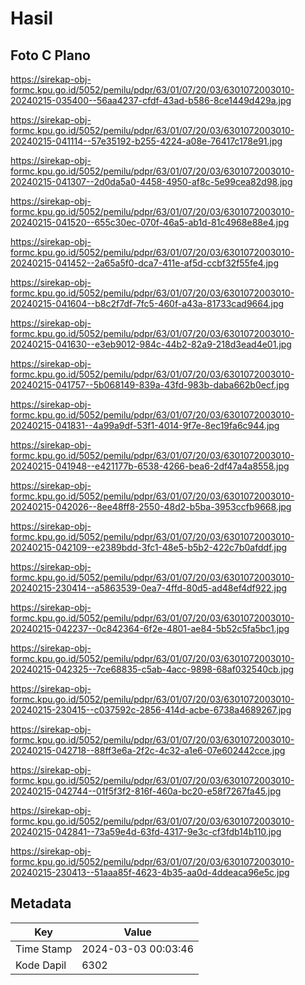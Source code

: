 # Hasil

## Foto C Plano

https://sirekap-obj-formc.kpu.go.id/5052/pemilu/pdpr/63/01/07/20/03/6301072003010-20240215-035400--56aa4237-cfdf-43ad-b586-8ce1449d429a.jpg

https://sirekap-obj-formc.kpu.go.id/5052/pemilu/pdpr/63/01/07/20/03/6301072003010-20240215-041114--57e35192-b255-4224-a08e-76417c178e91.jpg

https://sirekap-obj-formc.kpu.go.id/5052/pemilu/pdpr/63/01/07/20/03/6301072003010-20240215-041307--2d0da5a0-4458-4950-af8c-5e99cea82d98.jpg

https://sirekap-obj-formc.kpu.go.id/5052/pemilu/pdpr/63/01/07/20/03/6301072003010-20240215-041520--655c30ec-070f-46a5-ab1d-81c4968e88e4.jpg

https://sirekap-obj-formc.kpu.go.id/5052/pemilu/pdpr/63/01/07/20/03/6301072003010-20240215-041452--2a65a5f0-dca7-411e-af5d-ccbf32f55fe4.jpg

https://sirekap-obj-formc.kpu.go.id/5052/pemilu/pdpr/63/01/07/20/03/6301072003010-20240215-041604--b8c2f7df-7fc5-460f-a43a-81733cad9664.jpg

https://sirekap-obj-formc.kpu.go.id/5052/pemilu/pdpr/63/01/07/20/03/6301072003010-20240215-041630--e3eb9012-984c-44b2-82a9-218d3ead4e01.jpg

https://sirekap-obj-formc.kpu.go.id/5052/pemilu/pdpr/63/01/07/20/03/6301072003010-20240215-041757--5b068149-839a-43fd-983b-daba662b0ecf.jpg

https://sirekap-obj-formc.kpu.go.id/5052/pemilu/pdpr/63/01/07/20/03/6301072003010-20240215-041831--4a99a9df-53f1-4014-9f7e-8ec19fa6c944.jpg

https://sirekap-obj-formc.kpu.go.id/5052/pemilu/pdpr/63/01/07/20/03/6301072003010-20240215-041948--e421177b-6538-4266-bea6-2df47a4a8558.jpg

https://sirekap-obj-formc.kpu.go.id/5052/pemilu/pdpr/63/01/07/20/03/6301072003010-20240215-042026--8ee48ff8-2550-48d2-b5ba-3953ccfb9668.jpg

https://sirekap-obj-formc.kpu.go.id/5052/pemilu/pdpr/63/01/07/20/03/6301072003010-20240215-042109--e2389bdd-3fc1-48e5-b5b2-422c7b0afddf.jpg

https://sirekap-obj-formc.kpu.go.id/5052/pemilu/pdpr/63/01/07/20/03/6301072003010-20240215-230414--a5863539-0ea7-4ffd-80d5-ad48ef4df922.jpg

https://sirekap-obj-formc.kpu.go.id/5052/pemilu/pdpr/63/01/07/20/03/6301072003010-20240215-042237--0c842364-6f2e-4801-ae84-5b52c5fa5bc1.jpg

https://sirekap-obj-formc.kpu.go.id/5052/pemilu/pdpr/63/01/07/20/03/6301072003010-20240215-042325--7ce68835-c5ab-4acc-9898-68af032540cb.jpg

https://sirekap-obj-formc.kpu.go.id/5052/pemilu/pdpr/63/01/07/20/03/6301072003010-20240215-230415--c037592c-2856-414d-acbe-6738a4689267.jpg

https://sirekap-obj-formc.kpu.go.id/5052/pemilu/pdpr/63/01/07/20/03/6301072003010-20240215-042718--88ff3e6a-2f2c-4c32-a1e6-07e602442cce.jpg

https://sirekap-obj-formc.kpu.go.id/5052/pemilu/pdpr/63/01/07/20/03/6301072003010-20240215-042744--01f5f3f2-816f-460a-bc20-e58f7267fa45.jpg

https://sirekap-obj-formc.kpu.go.id/5052/pemilu/pdpr/63/01/07/20/03/6301072003010-20240215-042841--73a59e4d-63fd-4317-9e3c-cf3fdb14b110.jpg

https://sirekap-obj-formc.kpu.go.id/5052/pemilu/pdpr/63/01/07/20/03/6301072003010-20240215-230413--51aaa85f-4623-4b35-aa0d-4ddeaca96e5c.jpg


## Metadata

| Key        | Value               |
| ---------- | ------------------- |
| Time Stamp | 2024-03-03 00:03:46 |
| Kode Dapil | 6302                |




